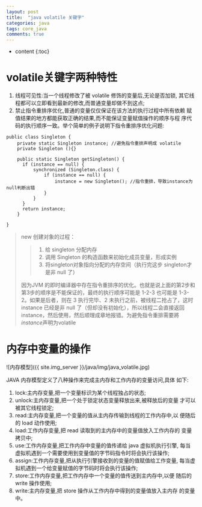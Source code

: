 ```yaml
---
layout: post
title:  "java volatile 关键字"
categories: java
tags: core_java
comments: true
---
```


* content
{:toc}

# volatile关键字两种特性

1. 线程可见性:当一个线程修改了被 volatile 修饰的变量后,无论是否加锁, 其它线程都可以立即看到最新的修改,而普通变量却做不到这点;
2. 禁止指令重排序优化,普通的变量仅仅保证在该方法的执行过程中所有依赖 赋值结果的地方都能获取正确的结果,而不能保证变量赋值操作的顺序与程
序代码的执行顺序一致。举个简单的例子说明下指令重排序优化问题:

```
public class Singleton {
    private static Singleton instance; //避免指令重排声明成 volatile
    private Singleton (){}

    public static Singleton getSingleton() {
      if (instance == null) {                         
          synchronized (Singleton.class) {
              if (instance == null) {       
                  instance = new Singleton(); //指令重排，导致instance为null判断出错
              }
          }
      }
      return instance;
    }

}
```

> new 创建对象的过程：
>>1. 给 singleton 分配内存  
>>2. 调用 Singleton 的构造函数来初始化成员变量，形成实例   
>>3. 将singleton对象指向分配的内存空间（执行完这步 singleton才是非 null 了）  
>
> 因为JVM 的即时编译器中存在指令重排序的优化。也就是说上面的第2步和第3步的顺序是不能保证的，最终的执行顺序可能是 1-2-3 也可能是 1-3-2。如果是后者，则在 3 执行完毕、2 未执行之前，被线程二抢占了，这时 instance 已经是非 null 了（但却没有初始化），所以线程二会直接返回 instance，然后使用，然后顺理成章地报错。为避免指令重排需要將*instance*声明为volatile

# 内存中变量的操作

![内存模型]({{ site.img_server }}/java/img/java_volatile.jpg)

JAVA 内存模型定义了八种操作来完成主内存和工作内存的变量访问,具体
如下:
1. lock:主内存变量,把一个变量标识为某个线程独占的状态;
2. unlock:主内存变量,把一个处于锁定状态变量释放出来,被释放后的变量
才可以被其它线程锁定;
3. read:主内存变量,把一个变量的值从主内存传输到线程的工作内存中,以
便随后的 load 动作使用;
4. load:工作内存变量,把 read 读取到的主内存中的变量值放入工作内存的
变量拷贝中;
5. use:工作内存变量,把工作内存中变量的值传递给 java 虚拟机执行引擎,
每当虚拟机遇到一个需要使用到变量值的字节码指令时将会执行该操作;
6. assign:工作内存变量,把从执行引擎接收到的变量的值赋值给工作变量,
每当虚拟机遇到一个给变量赋值的字节码时将会执行该操作;
7. store:工作内存变量,把工作内存中一个变量的值传送到主内存中,以便
随后的 write 操作使用;
8. write:主内存变量,把 store 操作从工作内存中得到的变量值放入主内存
的变量中。
